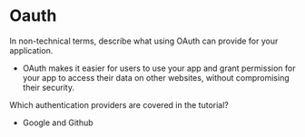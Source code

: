# Oauth

In non-technical terms, describe what using OAuth can provide for your application.

- OAuth makes it easier for users to use your app and grant permission for your app to access their data on other websites, without compromising their security.

Which authentication providers are covered in the tutorial?

- Google and Github